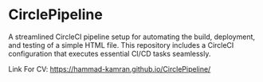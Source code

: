 # CirclePipeline
A streamlined CircleCI pipeline setup for automating the build, deployment, and testing of a simple HTML file. This repository includes a CircleCI configuration that executes essential CI/CD tasks seamlessly.

Link For CV:
https://hammad-kamran.github.io/CirclePipeline/

